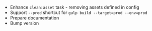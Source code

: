 - Enhance `clean:asset` task - removing assets defined in config
- Support `--prod` shortcut for `gulp build --target=prod --env=prod`
- Prepare documentation 
- Bump version
